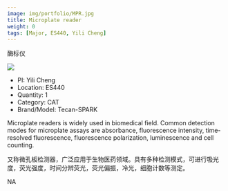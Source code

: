 ```yaml
---
image: img/portfolio/MPR.jpg
title: Microplate reader
weight: 0
tags: [Major, ES440, Yili Cheng]
---
```


酶标仪

<!--more-->

![](../../img/portfolio/MPR.jpg)

- PI: Yili Cheng
- Location: ES440
- Quantity: 1
- Category: CAT
- Brand/Model: Tecan-SPARK

Microplate readers is widely used in biomedical field. Common detection modes for microplate assays are absorbance, fluorescence intensity, time-resolved fluorescence, fluorescence polarization, luminescence and cell counting.

又称微孔板检测器，广泛应用于生物医药领域。具有多种检测模式，可进行吸光度，荧光强度，时间分辨荧光，荧光偏振，冷光，细胞计数等测定。

NA
